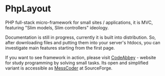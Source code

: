 PhpLayout
=========

PHP full-stack micro-framework for small sites / applications, it is MVC, featuring "Slim models, Slim controllers" ideology.

Documentation is still in progress, currently it is built into distribution. So, after downloading files and
putting them into your server's htdocs, you can investigate main features starting from the first page.

If you want to see framework in action, please visit [CodeAbbey](http://codeabbey.com) - website for study programming
by solving small tasks. Its open and simplified variant is accessible as [MessCoder](http://sourceforge.net/projects/messcoder)
at SourceForge.
